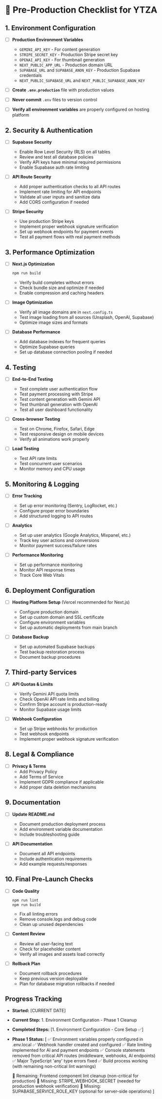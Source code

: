 # 🚀 **Pre-Production Checklist for YTZA**

## **1. Environment Configuration**
- [ ] **Production Environment Variables**
  - `GEMINI_API_KEY` - For content generation
  - `STRIPE_SECRET_KEY` - Production Stripe secret key
  - `OPENAI_API_KEY` - For thumbnail generation  
  - `NEXT_PUBLIC_APP_URL` - Production domain URL
  - `SUPABASE_URL` and `SUPABASE_ANON_KEY` - Production Supabase credentials
  - `NEXT_PUBLIC_SUPABASE_URL` and `NEXT_PUBLIC_SUPABASE_ANON_KEY`

- [ ] **Create `.env.production`** file with production values
- [ ] **Never commit** `.env` files to version control
- [ ] **Verify all environment variables** are properly configured on hosting platform

## **2. Security & Authentication**
- [ ] **Supabase Security**
  - Enable Row Level Security (RLS) on all tables
  - Review and test all database policies
  - Verify API keys have minimal required permissions
  - Enable Supabase auth rate limiting

- [ ] **API Route Security**
  - Add proper authentication checks to all API routes
  - Implement rate limiting for API endpoints
  - Validate all user inputs and sanitize data
  - Add CORS configuration if needed

- [ ] **Stripe Security**
  - Use production Stripe keys
  - Implement proper webhook signature verification
  - Set up webhook endpoints for payment events
  - Test all payment flows with real payment methods

## **3. Performance Optimization**
- [ ] **Next.js Optimization**
  ```bash
  npm run build
  ```
  - Verify build completes without errors
  - Check bundle size and optimize if needed
  - Enable compression and caching headers

- [ ] **Image Optimization**
  - Verify all image domains are in `next.config.ts`
  - Test image loading from all sources (Unsplash, OpenAI, Supabase)
  - Optimize image sizes and formats

- [ ] **Database Performance**
  - Add database indexes for frequent queries
  - Optimize Supabase queries
  - Set up database connection pooling if needed

## **4. Testing**
- [ ] **End-to-End Testing**
  - Test complete user authentication flow
  - Test payment processing with Stripe
  - Test content generation with Gemini API
  - Test thumbnail generation with OpenAI
  - Test all user dashboard functionality

- [ ] **Cross-browser Testing**
  - Test on Chrome, Firefox, Safari, Edge
  - Test responsive design on mobile devices
  - Verify all animations work properly

- [ ] **Load Testing**
  - Test API rate limits
  - Test concurrent user scenarios
  - Monitor memory and CPU usage

## **5. Monitoring & Logging**
- [ ] **Error Tracking**
  - Set up error monitoring (Sentry, LogRocket, etc.)
  - Configure proper error boundaries
  - Add structured logging to API routes

- [ ] **Analytics**
  - Set up user analytics (Google Analytics, Mixpanel, etc.)
  - Track key user actions and conversions
  - Monitor payment success/failure rates

- [ ] **Performance Monitoring**
  - Set up performance monitoring
  - Monitor API response times
  - Track Core Web Vitals

## **6. Deployment Configuration**
- [ ] **Hosting Platform Setup** (Vercel recommended for Next.js)
  - Configure production domain
  - Set up custom domain and SSL certificate
  - Configure environment variables
  - Set up automatic deployments from main branch

- [ ] **Database Backup**
  - Set up automated Supabase backups
  - Test backup restoration process
  - Document backup procedures

## **7. Third-party Services**
- [ ] **API Quotas & Limits**
  - Verify Gemini API quota limits
  - Check OpenAI API rate limits and billing
  - Confirm Stripe account is production-ready
  - Monitor Supabase usage limits

- [ ] **Webhook Configuration**
  - Set up Stripe webhooks for production
  - Test webhook endpoints
  - Implement proper webhook signature verification

## **8. Legal & Compliance**
- [ ] **Privacy & Terms**
  - Add Privacy Policy
  - Add Terms of Service
  - Implement GDPR compliance if applicable
  - Add proper data deletion mechanisms

## **9. Documentation**
- [ ] **Update README.md**
  - Document production deployment process
  - Add environment variable documentation
  - Include troubleshooting guide

- [ ] **API Documentation**
  - Document all API endpoints
  - Include authentication requirements
  - Add example requests/responses

## **10. Final Pre-Launch Checks**
- [ ] **Code Quality**
  ```bash
  npm run lint
  npm run build
  ```
  - Fix all linting errors
  - Remove console.logs and debug code
  - Clean up unused dependencies

- [ ] **Content Review**
  - Review all user-facing text
  - Check for placeholder content
  - Verify all images and assets load correctly

- [ ] **Rollback Plan**
  - Document rollback procedures
  - Keep previous version deployable
  - Plan for database migration rollbacks if needed

## **Progress Tracking**
- **Started:** [CURRENT DATE]
- **Current Step:** 1. Environment Configuration - Phase 1 Cleanup
- **Completed Steps:** [1. Environment Configuration - Core Setup ✅]
- **Phase 1 Status:** [
  ✅ Environment variables properly configured in .env.local
  ✅ Webhook handler created and configured
  ✅ Rate limiting implemented for AI and payment endpoints
  ✅ Console statements removed from critical API routes (middleware, webhooks, AI endpoints)
  ✅ Major TypeScript 'any' type errors fixed
  ✅ Build process working (with remaining non-critical lint warnings)
  
  🔸 Remaining: Frontend component lint cleanup (non-critical for production)
  🔸 Missing: STRIPE_WEBHOOK_SECRET (needed for production webhook verification)
  🔸 Missing: SUPABASE_SERVICE_ROLE_KEY (optional for server-side operations)
] 